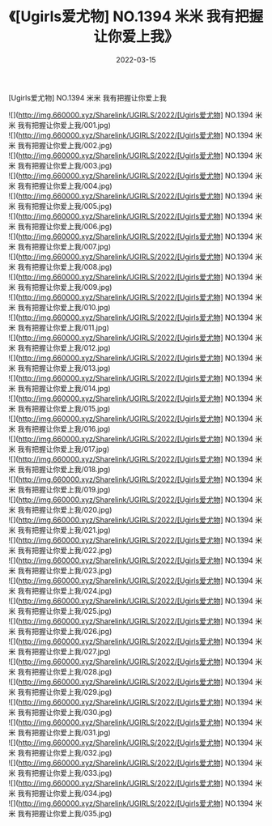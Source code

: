 ﻿---
layout: post
title:  《[Ugirls爱尤物] NO.1394 米米 我有把握让你爱上我》
date:   2022-03-15
img: http://img.660000.xyz/Sharelink/UGIRLS/2022/[Ugirls爱尤物] NO.1394 米米 我有把握让你爱上我/000.jpg
categories: [美女, 清纯, 唯美]
---

[Ugirls爱尤物] NO.1394 米米 我有把握让你爱上我

 ![](http://img.660000.xyz/Sharelink/UGIRLS/2022/[Ugirls爱尤物] NO.1394 米米 我有把握让你爱上我/001.jpg) <br>![](http://img.660000.xyz/Sharelink/UGIRLS/2022/[Ugirls爱尤物] NO.1394 米米 我有把握让你爱上我/002.jpg) <br>![](http://img.660000.xyz/Sharelink/UGIRLS/2022/[Ugirls爱尤物] NO.1394 米米 我有把握让你爱上我/003.jpg) <br>![](http://img.660000.xyz/Sharelink/UGIRLS/2022/[Ugirls爱尤物] NO.1394 米米 我有把握让你爱上我/004.jpg) <br>![](http://img.660000.xyz/Sharelink/UGIRLS/2022/[Ugirls爱尤物] NO.1394 米米 我有把握让你爱上我/005.jpg) <br>![](http://img.660000.xyz/Sharelink/UGIRLS/2022/[Ugirls爱尤物] NO.1394 米米 我有把握让你爱上我/006.jpg) <br>![](http://img.660000.xyz/Sharelink/UGIRLS/2022/[Ugirls爱尤物] NO.1394 米米 我有把握让你爱上我/007.jpg) <br>![](http://img.660000.xyz/Sharelink/UGIRLS/2022/[Ugirls爱尤物] NO.1394 米米 我有把握让你爱上我/008.jpg) <br>![](http://img.660000.xyz/Sharelink/UGIRLS/2022/[Ugirls爱尤物] NO.1394 米米 我有把握让你爱上我/009.jpg) <br>![](http://img.660000.xyz/Sharelink/UGIRLS/2022/[Ugirls爱尤物] NO.1394 米米 我有把握让你爱上我/010.jpg) <br>![](http://img.660000.xyz/Sharelink/UGIRLS/2022/[Ugirls爱尤物] NO.1394 米米 我有把握让你爱上我/011.jpg) <br>![](http://img.660000.xyz/Sharelink/UGIRLS/2022/[Ugirls爱尤物] NO.1394 米米 我有把握让你爱上我/012.jpg) <br>![](http://img.660000.xyz/Sharelink/UGIRLS/2022/[Ugirls爱尤物] NO.1394 米米 我有把握让你爱上我/013.jpg) <br>![](http://img.660000.xyz/Sharelink/UGIRLS/2022/[Ugirls爱尤物] NO.1394 米米 我有把握让你爱上我/014.jpg) <br>![](http://img.660000.xyz/Sharelink/UGIRLS/2022/[Ugirls爱尤物] NO.1394 米米 我有把握让你爱上我/015.jpg) <br>![](http://img.660000.xyz/Sharelink/UGIRLS/2022/[Ugirls爱尤物] NO.1394 米米 我有把握让你爱上我/016.jpg) <br>![](http://img.660000.xyz/Sharelink/UGIRLS/2022/[Ugirls爱尤物] NO.1394 米米 我有把握让你爱上我/017.jpg) <br>![](http://img.660000.xyz/Sharelink/UGIRLS/2022/[Ugirls爱尤物] NO.1394 米米 我有把握让你爱上我/018.jpg) <br>![](http://img.660000.xyz/Sharelink/UGIRLS/2022/[Ugirls爱尤物] NO.1394 米米 我有把握让你爱上我/019.jpg) <br>![](http://img.660000.xyz/Sharelink/UGIRLS/2022/[Ugirls爱尤物] NO.1394 米米 我有把握让你爱上我/020.jpg) <br>![](http://img.660000.xyz/Sharelink/UGIRLS/2022/[Ugirls爱尤物] NO.1394 米米 我有把握让你爱上我/021.jpg) <br>![](http://img.660000.xyz/Sharelink/UGIRLS/2022/[Ugirls爱尤物] NO.1394 米米 我有把握让你爱上我/022.jpg) <br>![](http://img.660000.xyz/Sharelink/UGIRLS/2022/[Ugirls爱尤物] NO.1394 米米 我有把握让你爱上我/023.jpg) <br>![](http://img.660000.xyz/Sharelink/UGIRLS/2022/[Ugirls爱尤物] NO.1394 米米 我有把握让你爱上我/024.jpg) <br>![](http://img.660000.xyz/Sharelink/UGIRLS/2022/[Ugirls爱尤物] NO.1394 米米 我有把握让你爱上我/025.jpg) <br>![](http://img.660000.xyz/Sharelink/UGIRLS/2022/[Ugirls爱尤物] NO.1394 米米 我有把握让你爱上我/026.jpg) <br>![](http://img.660000.xyz/Sharelink/UGIRLS/2022/[Ugirls爱尤物] NO.1394 米米 我有把握让你爱上我/027.jpg) <br>![](http://img.660000.xyz/Sharelink/UGIRLS/2022/[Ugirls爱尤物] NO.1394 米米 我有把握让你爱上我/028.jpg) <br>![](http://img.660000.xyz/Sharelink/UGIRLS/2022/[Ugirls爱尤物] NO.1394 米米 我有把握让你爱上我/029.jpg) <br>![](http://img.660000.xyz/Sharelink/UGIRLS/2022/[Ugirls爱尤物] NO.1394 米米 我有把握让你爱上我/030.jpg) <br>![](http://img.660000.xyz/Sharelink/UGIRLS/2022/[Ugirls爱尤物] NO.1394 米米 我有把握让你爱上我/031.jpg) <br>![](http://img.660000.xyz/Sharelink/UGIRLS/2022/[Ugirls爱尤物] NO.1394 米米 我有把握让你爱上我/032.jpg) <br>![](http://img.660000.xyz/Sharelink/UGIRLS/2022/[Ugirls爱尤物] NO.1394 米米 我有把握让你爱上我/033.jpg) <br>![](http://img.660000.xyz/Sharelink/UGIRLS/2022/[Ugirls爱尤物] NO.1394 米米 我有把握让你爱上我/034.jpg) <br>![](http://img.660000.xyz/Sharelink/UGIRLS/2022/[Ugirls爱尤物] NO.1394 米米 我有把握让你爱上我/035.jpg) <br>